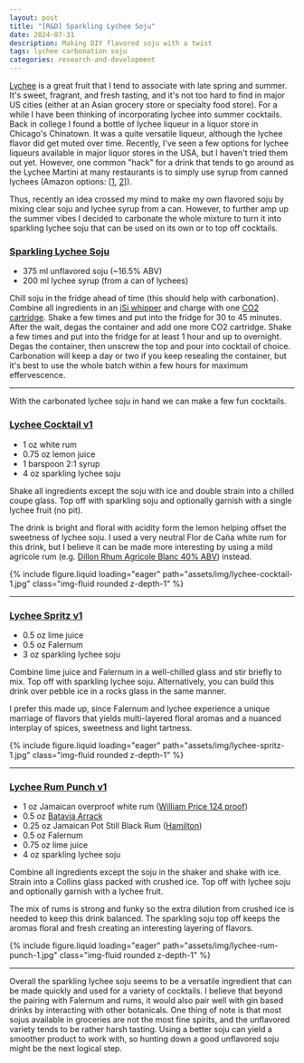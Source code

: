 ```yaml
---
layout: post
title: "[R&D] Sparkling Lychee Soju"
date: 2024-07-31
description: Making DIY flavored soju with a twist
tags: lychee carbonation soju
categories: research-and-development 
---
```


[Lychee](https://en.wikipedia.org/wiki/Lychee) is a great fruit that I tend to associate with late spring and summer. It's sweet, fragrant, and fresh tasting, and it's not too hard to find in major US cities (either at an Asian grocery store or specialty food store). For a while I have been thinking of incorporating lychee into summer cocktails. Back in college I found a bottle of lychee liqueur in a liquor store in Chicago's Chinatown. It was a quite versatile liqueur, although the lychee flavor did get muted over time. Recently, I've seen a few options for lychee liqueurs available in major liquor stores in the USA, but I haven't tried them out yet. However, one common "hack" for a drink that tends to go around as the Lychee Martini at many restaurants is to simply use syrup from canned lychees (Amazon options: [[1](https://amzn.to/4c8n1ZI), [2](https://amzn.to/3Ys7D78)]). 

Thus, recently an idea crossed my mind to make my own flavored soju by mixing clear soju and lychee syrup from a can. However, to further amp up the summer vibes I decided to carbonate the whole mixture to turn it into sparkling lychee soju that can be used on its own or to top off cocktails.

### [Sparkling Lychee Soju](/cocktails/infusions-recipes/sparkling-lychee-soju)

* 375 ml unflavored soju (~16.5% ABV)
* 200 ml lychee syrup (from a can of lychees)

Chill soju in the fridge ahead of time (this should help with carbonation). Combine all ingredients in an [iSi whipper](https://amzn.to/46CHzZi) and charge with one [CO2 cartridge](https://amzn.to/3A71ByZ). Shake a few times and put into the fridge for 30 to 45 minutes. After the wait, degas the container and add one more CO2 cartridge. Shake a few times and put into the fridge for at least 1 hour and up to overnight. Degas the container, then unscrew the top and pour into cocktail of choice. Carbonation will keep a day or two if you keep resealing the container, but it's best to use the whole batch within a few hours for maximum effervescence.  

---

With the carbonated lychee soju in hand we can make a few fun cocktails. 

### [Lychee Cocktail v1](/cocktails/cocktail-recipes/lychee-cocktail-v1)

* 1 oz white rum
* 0.75 oz lemon juice
* 1 barspoon 2:1 syrup
* 4 oz sparkling lychee soju

Shake all ingredients except the soju with ice and double strain into a chilled coupe glass. Top off with sparkling soju and optionally garnish with a single lychee fruit (no pit).

The drink is bright and floral with acidity form the lemon helping offset the sweetness of lychee soju. I used a very neutral Flor de Caña white rum for this drink, but I believe it can be made more interesting by using a mild agricole rum (e.g. [Dillon Rhum Agricole Blanc 40% ABV](https://www.rhums-dillon.com/nos-gammes/rhums-blancs/rhum-blanc-dillon-40deg)) instead.

{% include figure.liquid loading="eager" path="assets/img/lychee-cocktail-1.jpg" class="img-fluid rounded z-depth-1" %}

---

### [Lychee Spritz v1](/cocktails/cocktail-recipes/lychee-spritz-v1)

* 0.5 oz lime juice
* 0.5 oz Falernum
* 3 oz sparkling lychee soju

Combine lime juice and Falernum in a well-chilled glass and stir briefly to mix. Top off with sparkling lychee soju. Alternatively, you can build this drink over pebble ice in a rocks glass in the same manner.

I prefer this made up, since Falernum and lychee experience a unique marriage of flavors that yields multi-layered floral aromas and a nuanced interplay of spices, sweetness and light tartness. 

{% include figure.liquid loading="eager" path="assets/img/lychee-spritz-1.jpg" class="img-fluid rounded z-depth-1" %}

---

### [Lychee Rum Punch v1](/cocktails/cocktail-recipes/lychee-rum-punch-v1)

* 1 oz Jamaican overproof white rum ([William Price 124 proof](https://www.williampricedistilling.com/spirits))
* 0.5 oz [Batavia Arrack](https://alpenz.com/product-batavia.html)
* 0.25 oz Jamaican Pot Still Black Rum ([Hamilton](https://www.caribbean-spirits.com/labeldetails.php?id=52))
* 0.5 oz Falernum
* 0.75 oz lime juice
* 4 oz sparkling lychee soju

Combine all ingredients except the soju in the shaker and shake with ice. Strain into a Collins glass packed with crushed ice. Top off with lychee soju and optionally garnish with a lychee fruit.

The mix of rums is strong and funky so the extra dilution from crushed ice is needed to keep this drink balanced. The sparkling soju top off keeps the aromas floral and fresh creating an interesting layering of flavors.

{% include figure.liquid loading="eager" path="assets/img/lychee-rum-punch-1.jpg" class="img-fluid rounded z-depth-1" %}

---

Overall the sparkling lychee soju seems to be a versatile ingredient that can be made quickly and used for a variety of cocktails. I believe that beyond the pairing with Falernum and rums, it would also pair well with gin based drinks by interacting with other botanicals. One thing of note is that most sojus available in groceries are not the most fine spirits, and the unflavored variety tends to be rather harsh tasting. Using a better soju can yield a smoother product to work with, so hunting down a good unflavored soju might be the next logical step. 